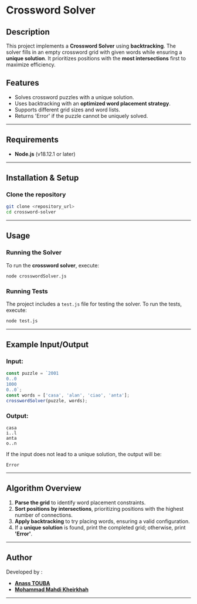 # Crossword Solver

## Description

This project implements a **Crossword Solver** using **backtracking**. The solver fills in an empty crossword grid with given words while ensuring a **unique solution**. It prioritizes positions with the **most intersections** first to maximize efficiency.

## Features

- Solves crossword puzzles with a unique solution.
- Uses backtracking with an **optimized word placement strategy**.
- Supports different grid sizes and word lists.
- Returns 'Error' if the puzzle cannot be uniquely solved.

---

## Requirements

- **Node.js** (v18.12.1 or later)

---

## Installation & Setup

### Clone the repository

```sh
git clone <repository_url>
cd crossword-solver
```

---

## Usage

### Running the Solver

To run the **crossword solver**, execute:

```sh
node crosswordSolver.js
```

### Running Tests

The project includes a `test.js` file for testing the solver. To run the tests, execute:

```sh
node test.js
```

---

## Example Input/Output

### **Input:**

```js
const puzzle = `2001
0..0
1000
0..0`;
const words = ['casa', 'alan', 'ciao', 'anta'];
crosswordSolver(puzzle, words);
```

### **Output:**

```
casa
i..l
anta
o..n
```

If the input does not lead to a unique solution, the output will be:

```
Error
```

---

## Algorithm Overview

1. **Parse the grid** to identify word placement constraints.
2. **Sort positions by intersections**, prioritizing positions with the highest number of connections.
3. **Apply backtracking** to try placing words, ensuring a valid configuration.
4. If a **unique solution** is found, print the completed grid; otherwise, print **'Error'**.

---

## Author

Developed by :
- **[Anass TOUBA](https://github.com/atouba)**
- **[Mohammad Mahdi Kheirkhah](https://github.com/mahdikheirkhah/)**

---

